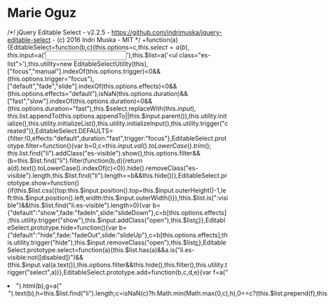 # Marie Oguz
/*! jQuery Editable Select - v2.2.5 - https://github.com/indrimuska/jquery-editable-select - (c) 2016 Indri Muska - MIT */
+function(a){EditableSelect=function(b,c){this.options=c,this.$select=a(b),this.$input=a('<input type="text" autocomplete="off">'),this.$list=a('<ul class="es-list">'),this.utility=new EditableSelectUtility(this),["focus","manual"].indexOf(this.options.trigger)<0&&(this.options.trigger="focus"),["default","fade","slide"].indexOf(this.options.effects)<0&&(this.options.effects="default"),isNaN(this.options.duration)&&["fast","slow"].indexOf(this.options.duration)<0&&(this.options.duration="fast"),this.$select.replaceWith(this.$input),this.$list.appendTo(this.options.appendTo||this.$input.parent()),this.utility.initialize(),this.utility.initializeList(),this.utility.initializeInput(),this.utility.trigger("created")},EditableSelect.DEFAULTS={filter:!0,effects:"default",duration:"fast",trigger:"focus"},EditableSelect.prototype.filter=function(){var b=0,c=this.$input.val().toLowerCase().trim();this.$list.find("li").addClass("es-visible").show(),this.options.filter&&(b=this.$list.find("li").filter(function(b,d){return a(d).text().toLowerCase().indexOf(c)<0}).hide().removeClass("es-visible").length,this.$list.find("li").length==b&&this.hide())},EditableSelect.prototype.show=function(){if(this.$list.css({top:this.$input.position().top+this.$input.outerHeight()-1,left:this.$input.position().left,width:this.$input.outerWidth()}),!this.$list.is(":visible")&&this.$list.find("li.es-visible").length>0){var b={"default":"show",fade:"fadeIn",slide:"slideDown"},c=b[this.options.effects];this.utility.trigger("show"),this.$input.addClass("open"),this.$list[c](this.options.duration,a.proxy(this.utility.trigger,this.utility,"shown"))}},EditableSelect.prototype.hide=function(){var b={"default":"hide",fade:"fadeOut",slide:"slideUp"},c=b[this.options.effects];this.utility.trigger("hide"),this.$input.removeClass("open"),this.$list[c](this.options.duration,a.proxy(this.utility.trigger,this.utility,"hidden"))},EditableSelect.prototype.select=function(a){this.$list.has(a)&&a.is("li.es-visible:not([disabled])")&&(this.$input.val(a.text()),this.options.filter&&this.hide(),this.filter(),this.utility.trigger("select",a))},EditableSelect.prototype.add=function(b,c,d,e){var f=a("<li>").html(b),g=a("<option>").text(b),h=this.$list.find("li").length;c=isNaN(c)?h:Math.min(Math.max(0,c),h),0==c?(this.$list.prepend(f),this.$select.prepend(g)):(this.$list.find("li").eq(c-1).after(f),this.$select.find("option").eq(c-1).after(g)),this.utility.setAttributes(f,d,e),this.utility.setAttributes(g,d,e),this.filter()},EditableSelect.prototype.remove=function(a){var b=this.$list.find("li").length;a=isNaN(a)?b:Math.min(Math.max(0,a),b-1),this.$list.find("li").eq(a).remove(),this.$select.find("option").eq(a).remove(),this.filter()},EditableSelect.prototype.clear=function(){this.$list.find("li").remove(),this.$select.find("option").remove(),this.filter()},EditableSelect.prototype.destroy=function(){this.$list.off("mousemove mousedown mouseup"),this.$input.off("focus blur input keydown"),this.$input.replaceWith(this.$select),this.$list.remove(),this.$select.removeData("editable-select")},EditableSelectUtility=function(a){this.es=a},EditableSelectUtility.prototype.initialize=function(){var b=this;b.setAttributes(b.es.$input,b.es.$select[0].attributes,b.es.$select.data()),b.es.$input.addClass("es-input").data("editable-select",b.es),b.es.$select.find("option").each(function(c,d){var e=a(d).remove();b.es.add(e.text(),c,d.attributes,e.data()),e.attr("selected")&&b.es.$input.val(e.text())}),b.es.filter()},EditableSelectUtility.prototype.initializeList=function(){var b=this;b.es.$list.on("mousemove","li:not([disabled])",function(){b.es.$list.find(".selected").removeClass("selected"),a(this).addClass("selected")}).on("mousedown","li",function(c){a(this).is("[disabled]")?c.preventDefault():b.es.select(a(this))}).on("mouseup",function(){b.es.$list.find("li.selected").removeClass("selected")})},EditableSelectUtility.prototype.initializeInput=function(){var b=this;switch(this.es.options.trigger){default:case"focus":b.es.$input.on("focus",a.proxy(b.es.show,b.es)).on("blur",a.proxy(b.es.hide,b.es));break;case"manual":}b.es.$input.on("input keydown",function(a){switch(a.keyCode){case 38:var c=b.es.$list.find("li.es-visible:not([disabled])"),d=c.index(c.filter("li.selected"));b.highlight(d-1),a.preventDefault();break;case 40:var c=b.es.$list.find("li.es-visible:not([disabled])"),d=c.index(c.filter("li.selected"));b.highlight(d+1),a.preventDefault();break;case 13:b.es.$list.is(":visible")&&(b.es.select(b.es.$list.find("li.selected")),a.preventDefault());break;case 9:case 27:b.es.hide();break;default:b.es.filter(),b.highlight(0)}})},EditableSelectUtility.prototype.highlight=function(a){var b=this;b.es.show(),setTimeout(function(){var c=b.es.$list.find("li.es-visible"),d=b.es.$list.find("li.selected").removeClass("selected"),e=c.index(d);if(c.length>0){var f=(c.length+a)%c.length,g=c.eq(f),h=g.position().top;g.addClass("selected"),f<e&&h<0&&b.es.$list.scrollTop(b.es.$list.scrollTop()+h),f>e&&h+g.outerHeight()>b.es.$list.outerHeight()&&b.es.$list.scrollTop(b.es.$list.scrollTop()+g.outerHeight()+2*(h-b.es.$list.outerHeight()))}})},EditableSelectUtility.prototype.setAttributes=function(b,c,d){a.each(c||{},function(a,c){b.attr(c.name,c.value)}),b.data(d)},EditableSelectUtility.prototype.trigger=function(a){var b=Array.prototype.slice.call(arguments,1),c=[a+".editable-select"];c.push(b),this.es.$select.trigger.apply(this.es.$select,c),this.es.$input.trigger.apply(this.es.$input,c)},Plugin=function(b){var c=Array.prototype.slice.call(arguments,1);return this.each(function(){var d=a(this),e=d.data("editable-select"),f=a.extend({},EditableSelect.DEFAULTS,d.data(),"object"==typeof b&&b);e||(e=new EditableSelect(this,f)),"string"==typeof b&&e[b].apply(e,c)})},a.fn.editableSelect=Plugin,a.fn.editableSelect.Constructor=EditableSelect}(jQuery);
